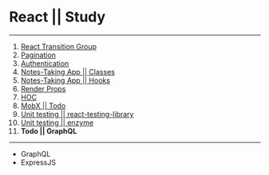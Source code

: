 # React || Study
------------
1. [React Transition Group](https://github.com/oleg9952/react-study/tree/project_1)
2. [Pagination](https://github.com/oleg9952/react-study/tree/project_2)
3. [Authentication](https://github.com/oleg9952/react-study/tree/project_3)
4. [Notes-Taking App || Classes](https://github.com/oleg9952/react-study/tree/project_4)
5. [Notes-Taking App || Hooks](https://github.com/oleg9952/react-study/tree/project_5)
6. [Render Props](https://github.com/oleg9952/react-study/tree/project_6)
7. [HOC](https://github.com/oleg9952/react-study/tree/project_7)
8. [MobX || Todo](https://github.com/oleg9952/react-study/tree/project_8)
9. [Unit testing || react-testing-library](https://github.com/oleg9952/react-study/tree/project_9)
10. [Unit testing || enzyme](https://github.com/oleg9952/react-study/tree/project_10)
11. **Todo || GraphQL**
------------
- GraphQL
- ExpressJS
